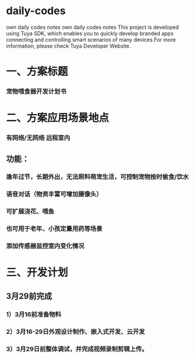 # daily-codes
own daily codes notes
own daily codes notes
This project is developed using Tuya SDK, which enables you to quickly develop branded apps connecting and controlling smart scenarios of many devices.For more information, please check Tuya Developer Website.<br>
# 一、方案标题<br>
### 宠物喂食器开发计划书<br>
# 二、方案应用场景地点<br>
### 有网络/无网络 远程室内<br>
## 功能：<br>
### 逢年过节，长期外出，无法照料萌宠生活，可控制宠物按时偷食/饮水<br>
### 语音对话（物资丰富可增加摄像头）<br>
### 可扩展浇花、喂鱼<br>
### 也可用于老年、小孩定量用药等场景<br>
### 添加传感器监控室内变化情况<br>
# 三、开发计划<br>
## 3月29前完成<br>
### 1）3月16前准备物料<br>
### 2）3月16-29日外观设计制作、嵌入式开发、云开发<br>
### 3）3月29日前整体调试，并完成视频录制剪辑上传。
